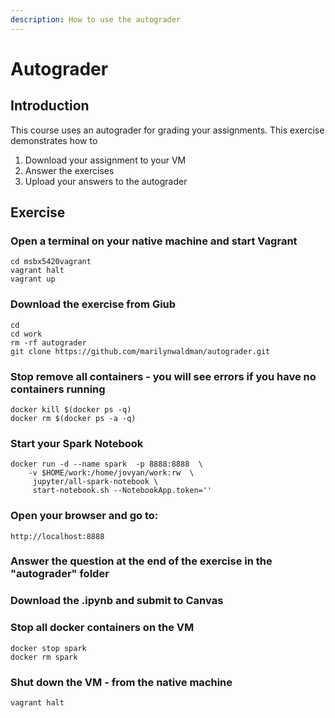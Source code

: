 ```yaml
---
description: How to use the autograder
---
```


# Autograder

## Introduction

This course uses an autograder for grading your assignments.  This exercise demonstrates how to

1. Download your assignment to your VM
2. Answer the exercises
3. Upload your answers to the autograder

## Exercise

### Open a terminal on your native machine and start Vagrant

```text
cd msbx5420vagrant
vagrant halt
vagrant up
```

### Download the exercise from Giub

```text
cd
cd work
rm -rf autograder
git clone https://github.com/marilynwaldman/autograder.git
```

### Stop remove all containers - you will see errors if you have no containers running

```text
docker kill $(docker ps -q)
docker rm $(docker ps -a -q)
```

### Start your Spark Notebook

```text
docker run -d --name spark  -p 8888:8888  \
    -v $HOME/work:/home/jovyan/work:rw  \
     jupyter/all-spark-notebook \
     start-notebook.sh --NotebookApp.token='' 
```

### Open your browser and go to:

```text
http://localhost:8888
```

### Answer the question at the end of the exercise in the "autograder" folder

### Download the .ipynb and submit to Canvas

### Stop all docker containers on the VM

```text
docker stop spark
docker rm spark
```

### Shut down the VM - from the native machine

```text
vagrant halt
```

